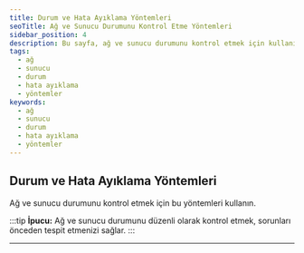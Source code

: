 ```yaml
---
title: Durum ve Hata Ayıklama Yöntemleri
seoTitle: Ağ ve Sunucu Durumunu Kontrol Etme Yöntemleri
sidebar_position: 4
description: Bu sayfa, ağ ve sunucu durumunu kontrol etmek için kullanılabilecek yöntemleri sunmaktadır. Yöntemlerin etkili bir biçimde uygulanması, sistemleriniz için daha iyi bir performans sağlar.
tags: 
  - ağ
  - sunucu
  - durum
  - hata ayıklama
  - yöntemler
keywords: 
  - ağ
  - sunucu
  - durum
  - hata ayıklama
  - yöntemler
---
```


## Durum ve Hata Ayıklama Yöntemleri

Ağ ve sunucu durumunu kontrol etmek için bu yöntemleri kullanın.

:::tip
**İpucu:** Ağ ve sunucu durumunu düzenli olarak kontrol etmek, sorunları önceden tespit etmenizi sağlar.
:::

--- 


